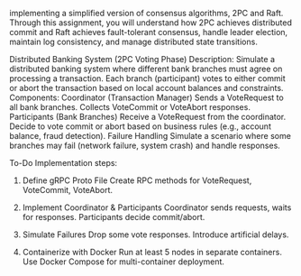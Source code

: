 implementing a simplified version of consensus algorithms, 2PC and Raft. Through this assignment, you will understand how 2PC achieves distributed commit and Raft achieves fault-tolerant consensus, handle leader election, maintain log consistency, and manage distributed state transitions.

Distributed Banking System (2PC Voting Phase)
Description:
Simulate a distributed banking system where different bank branches must agree on processing a transaction.
Each branch (participant) votes to either commit or abort the transaction based on local account balances and constraints.
Components:
Coordinator (Transaction Manager)
Sends a VoteRequest to all bank branches.
Collects VoteCommit or VoteAbort responses.
Participants (Bank Branches)
Receive a VoteRequest from the coordinator.
Decide to vote commit or abort based on business rules (e.g., account balance, fraud detection).
Failure Handling
Simulate a scenario where some branches may fail (network failure, system crash) and handle responses.

To-Do Implementation steps:

1. Define gRPC Proto File
   Create RPC methods for VoteRequest, VoteCommit, VoteAbort.

2. Implement Coordinator & Participants
   Coordinator sends requests, waits for responses.
   Participants decide commit/abort.

3. Simulate Failures
   Drop some vote responses.
   Introduce artificial delays.

4. Containerize with Docker
   Run at least 5 nodes in separate containers.
   Use Docker Compose for multi-container deployment.
